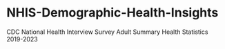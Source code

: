 # NHIS-Demographic-Health-Insights
CDC National Health Interview Survey Adult Summary Health Statistics 2019-2023

